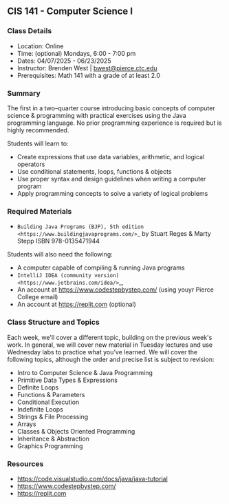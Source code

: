 CIS 141 - Computer Science I
----

### Class Details

* Location: Online
* Time: (optional) Mondays, 6:00 - 7:00 pm
* Dates:  04/07/2025 - 06/23/2025
* Instructor: Brenden West | bwest@pierce.ctc.edu
* Prerequisites: Math 141 with a grade of at least 2.0

### Summary

The first in a two–quarter course introducing basic concepts of computer science & programming with practical exercises using the Java programming language. No prior programming experience is required but is highly recommended.

Students will learn to:

* Create expressions that use data variables, arithmetic, and logical operators
* Use conditional statements, loops, functions & objects 
* Use proper syntax and design guidelines when writing a computer program
* Apply programming concepts to solve a variety of logical problems

### Required Materials

* `Building Java Programs (BJP), 5th edition <https://www.buildingjavaprograms.com/>`_ by Stuart Reges & Marty Stepp ISBN 978-0135471944

Students will also need the following:

* A computer capable of compiling & running Java programs
* `IntelliJ IDEA (community version) <https://www.jetbrains.com/idea/>`_,
* An account at https://www.codestepbystep.com/ (using youyr Pierce College email)
* An account at https://replit.com (optional)

### Class Structure and Topics

Each week, we'll cover a different topic, building on the previous week's work. In general, we will cover new material in Tuesday lectures and use Wednesday labs to practice what you’ve learned. We will cover the following topics, although the order and precise list is subject to revision:

- Intro to Computer Science & Java Programming
-  Primitive Data Types & Expressions
-  Definite Loops
-  Functions & Parameters
-  Conditional Execution
-  Indefinite Loops
-  Strings & File Processing
-  Arrays
-  Classes & Objects Oriented Programming
-  Inheritance & Abstraction
-  Graphics Programming


### Resources

* https://code.visualstudio.com/docs/java/java-tutorial
* https://www.codestepbystep.com/
* https://replit.com
